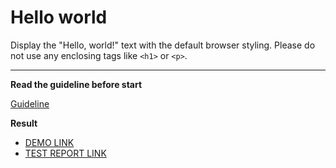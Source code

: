 # Hello world

Display the "Hello, world!" text with the default browser styling. Please do not
use any enclosing tags like `<h1>` or `<p>`.
___

**Read the guideline before start**

[Guideline](https://mate-academy.github.io/layout_task-guideline/)

**Result**

- [DEMO LINK](https://<your_account>.github.io/<repo_name>/) <br>
- [TEST REPORT LINK](https://<your_account>.github.io/<repo_name>/report/html_report/)
